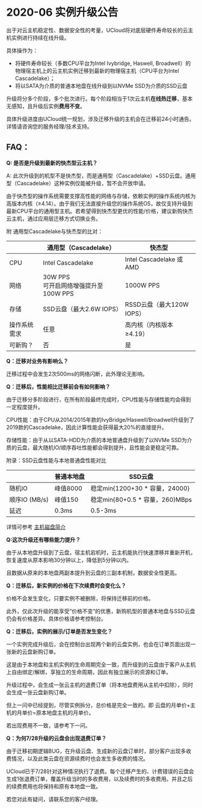 # 2020-06 实例升级公告

出于对云主机稳定性、数据安全性的考量，UCloud将对底层硬件寿命较长的云主机实例进行持续在线升级。

具体操作为：

  - 将硬件寿命较长（多数CPU平台为Intel Ivybridge, Haswell, Broadwell）的物理宿主机上的云主机实例迁移到最新的物理宿主机（CPU平台为Intel Cascadelake）；
  - 将以SATA为介质的普通本地盘在线升级到以NVMe SSD为介质的SSD云盘

升级将分多个阶段，多个批次进行。每个阶段相当于1次云主机**在线热迁移**，基本无感知，且升级后实例**费用不变**。

具体升级进度由UCloud统一规划，涉及迁移升级的主机会在迁移前24小时通告。详情请咨询您的服务经理/技术支持。

## FAQ：

**Q: 是否是升级到最新的快杰型云主机？**

A: 此次升级到的机型不是快杰型，而是通用型（Cascadelake）+SSD云盘。通用型（Cascadelake）这种实例仅能被升级，暂不会开放申请。

由于快杰型的操作系统需要支撑高性能的网络与存储，依赖实例的操作系统内核为高版本内核（≥4.14）。由于我们无法直接升级您的操作系统OS，故仅支持升级到最新CPU平台的通用型主机。若希望得到快杰型更优的性能/价格，建议新购快杰云主机，通过应用层迁移方式切换业务。

附 通用型Cascadelake与快杰型的比对：

| | 通用型（Cascadelake） | 快杰型 | 
| ----------- | -------------------- | ---------------- |
| CPU	| Intel Cascadelake	| Intel Cascadelake 或 AMD |
| 网络 | 30W PPS <br/> 可开启网络增强提升至100W PPS | 1000W PPS|
| 存储 | SSD云盘（最大2.6W IOPS）|	RSSD云盘（最大120W IOPS） |
| 操作系统需求 | 任意 | 高内核（内核版本≥4.19） |
| 可新购？| 否 | 是 |

**Q：迁移对业务有影响么？**

迁移过程中会发生2次500ms的网络闪断，此外理论无影响。

**Q：迁移后，性能相比迁移前会有如何影响？**

由于迁移分多阶段进行，在所有阶段最终完成时，CPU性能与存储性能均会得到一定程度提升。

CPU性能：由于CPU从2014/2015年款的IvyBridge/Haswell/Broadwell升级到了2019款的Cascadelake，因此计算性能会获得最大20%的直接提升。

存储性能：由于从以SATA-HDD为介质的本地普通盘升级到了以NVMe SSD为介质的云盘，最大随机IO/顺序吞吐性能都会得到提升，且性能会更稳定可靠。

附录：SSD云盘性能与本地普通盘性能对比

| | 普通本地盘 | SSD云盘 |
| ----------- | -------------------- | ---------------- |
| 随机IO | 峰值8000 | 稳定min{1200+30 * 容量，24000} |
| 顺序IO (MB/s) |  峰值150 | 稳定min{80+0.5 * 容量，260}MBps
| 延迟 |	0.3ms | 0.5-3ms |

详情可参考 [主机磁盘简介](/uhost/introduction/disk)

**Q:这次升级还有哪些能力提升？**

由于从本地盘升级到了云盘，宿主机宕机时，云主机能执行快速漂移并重新开机，恢复速度从原本影响30分钟以上，降低到5分钟以内。

且数据从原来的本地盘两副本提升到云盘的三副本机制，数据安全性更高。

**Q：迁移后，新实例的价格在下次续费时会变化么？**

价格不会发生变化，只要实例不被删除，将保持迁移前的价格。

此外，仅此次升级的能享受”价格不变“的优惠，新购机型的普通本地盘与SSD云盘仍会有价格差异。具体价格请参考控制台。

**Q：迁移后，实例的展示/订单是否发生变化？**

一个实例完成升级后，会在控制台出现两个新的云盘实例，也会在订单页面出现一张新的云盘新购订单。

这是由于本地盘和主机实例的生命周期完全一致，而升级到的云盘由于客户从主机上自由绑定/解绑，享独立的生命周期，因此有独立展示的资源和订单。

升级过程中，会生成一张云主机的退费订单（将本地盘费用从主机中扣除），同时会生成一张云盘新购订单。

但上一问中已经提到，尽管实例拆分，总价格是完全一致的。即 云盘的月单价+主机的月单价=原本地盘主机的月单价。

若出现费用不一致，请参考下一问。

**Q：为何7/28升级的云盘会出现退费订单？**

由于迁移初期逻辑BUG，在升级云盘、生成新的云盘订单时，部分客户出现多收费情况，以及此类云盘在资源续费时也会发生多收费的情况。

UCloud已于7/28针对这种情况执行了退费。每个迁移产生的、计费错误的云盘会生成1张退费订单，覆盖升级当时的多收费用，以及续费时的多收费用。并且之后的续费费用也将保持和原有本地盘一致。

若您对此有疑问，请联系您的客户经理。

